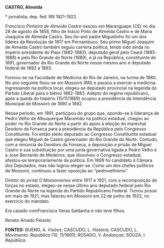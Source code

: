 **CASTRO, Almeida**

\* jornalista; dep. fed. RN 1921-1922.

*Francisco Pinheiro de Almeida Castro* nasceu em Maranguape (CE) no dia
28 de agosto de 1858, filho de Inácio Pinto de Almeida Castro e de Maria
Joaquina de Almeida Castro. Seu tio-avô padre Miguelinho foi um dos
líderes da Revolução de 1817 em Pernambuco. Seu primo Miguel Joaquim de
Almeida Castro também seguiu carreira política, tendo sido ainda no
Império presidente do Piauí (1882-1883), deputado geral pelo Ceará
(1885-1888) e pelo Rio Grande do Norte (1889), e já na República,
constituinte de 1891, governador do Rio Grande do Norte nesse mesmo ano
e deputado federal de 1892 a 1893.

Formou-se na Faculdade de Medicina do Rio de Janeiro, na turma de 1880.
No ano seguinte fixou-se em Mossoró (RN) e passou a exercer a medicina.
Ingressando na política local, elegeu-se deputado provincial na legenda
do Partido Liberal para o biênio 1882-1883. Adepto do regime
republicano, após a queda do Império (15/11/1889) ocupou a presidência
da Intendência Municipal de Mossoró de 1890 a 1892.

Nesse período, em 1891, participou do grupo que, opondo-se à liderança
de Pedro Velho de Albuquerque Maranhão na política estadual, chegou ao
poder no Rio Grande do Norte a partir do apoio à eleição do marechal
Deodoro da Fonseca para a presidência da República pelo Congresso
Constituinte. Foi então eleito deputado ao Congresso Constituinte
estadual que elegeu Miguel de Castro governador do Rio Grande do Norte.
Contudo, com a renúncia de Deodoro da Fonseca, a deposição e prisão de
Miguel Castro e sua substituição por uma junta governativa ligada a
Pedro Velho e a Jose Bernardo de Medeiros, que dissolveu o Congresso
estadual, afastou-se temporariamente da política. Em 1899 foi candidato
à Câmara dos Deputados, mas não logrou eleger-se. Como um dos chefes
políticos de Mossoró, continuou a fazer oposição ao “pedrovelhismo”.

Diretor do jornal *O Mossoroense* entre 1917 e 1921, com a recomposição
de forças no estado, elegeu-se nesse último ano deputado federal pelo
Rio Grande do Norte na legenda do Partido Republicano Federal. Tomou
posse em maio de 1921, mas faleceu em Mossoró em 22 de junho de 1922, no
exercício do mandato.

Era casado comFrancisca Veras Saldanha e não teve filhos.

Renato Amado Peixoto

**FONTES:** BUENO, A. *Visões*; CASCUDO, L. *História*; CASCUDO, L.
*Movimento*; *República* (10, 11/1891); ROSADO, V. *Andanças*; SOUZA, I.
*República*.
